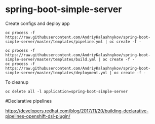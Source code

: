 # spring-boot-simple-server


Create configs and deploy app
```
oc process -f https://raw.githubusercontent.com/AndriyKalashnykov/spring-boot-simple-server/master/templates/pipeline.yml | oc create -f -

oc process -f https://raw.githubusercontent.com/AndriyKalashnykov/spring-boot-simple-server/master/templates/build.yml | oc create -f -
oc process -f https://raw.githubusercontent.com/AndriyKalashnykov/spring-boot-simple-server/master/templates/deployment.yml | oc create -f -
```


To cleanup
```
oc delete all -l application=spring-boot-simple-server
```


#Declarative pipelines

https://developers.redhat.com/blog/2017/11/20/building-declarative-pipelines-openshift-dsl-plugin/